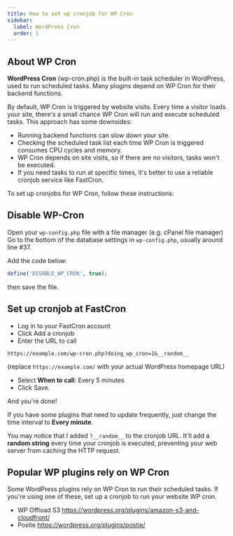 ```yaml
---
title: How to set up cronjob for WP Cron
sidebar:
  label: WordPress Cron
  order: 1
---
```


## About WP Cron

**WordPress Cron** (wp-cron.php) is the built-in task scheduler in WordPress, used to run scheduled tasks. Many plugins depend on WP Cron for their backend functions.

By default, WP Cron is triggered by website visits. Every time a visitor loads your site, there's a small chance WP Cron will run and execute scheduled tasks. This approach has some downsides:

- Running backend functions can slow down your site.
- Checking the scheduled task list each time WP Cron is triggered consumes CPU cycles and memory.
- WP Cron depends on site visits, so if there are no visitors, tasks won't be executed.
- If you need tasks to run at specific times, it's better to use a reliable cronjob service like FastCron.

To set up cronjobs for WP Cron, follow these instructions:

## Disable WP-Cron
Open your `wp-config.php` file with a file manager (e.g. cPanel file manager)
Go to the bottom of the database settings in `wp-config.php`, usually around line #37.

Add the code below:
```php
define('DISABLE_WP_CRON', true);
```
then save the file.

## Set up cronjob at FastCron
- Log in to your FastCron account
- Click Add a cronjob 
- Enter the URL to call
 ```
 https://example.com/wp-cron.php?doing_wp_cron=1&__random__
 ```
 (replace `https://example.com/` with your actual WordPress homepage URL)
- Select **When to call**: Every 5 minutes
- Click Save.

And you're done!

If you have some plugins that need to update frequently, just change the time interval to **Every minute**.

You may notice that I added `?__random__` to the cronjob URL.
It'll add a **random string** every time your cronjob is executed, 
preventing your web server from caching the HTTP request.

## Popular WP plugins rely on WP Cron
Some WordPress plugins rely on WP Cron to run their scheduled tasks.
If you're using one of these, set up a cronjob to run your website WP cron.

- WP Offload S3 https://wordpress.org/plugins/amazon-s3-and-cloudfront/
- Postie https://wordpress.org/plugins/postie/